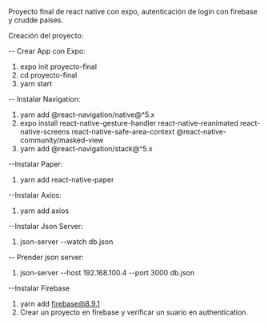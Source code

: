Proyecto final de react native con expo, autenticación de login con firebase y crudde paises.

Creación del proyecto:

-- Crear App con Expo: 
1. expo init proyecto-final
2. cd proyecto-final
3. yarn start

-- Instalar Navigation:
1. yarn add @react-navigation/native@^5.x
2. expo install react-native-gesture-handler react-native-reanimated react-native-screens react-native-safe-area-context @react-native-community/masked-view
3. yarn add @react-navigation/stack@^5.x

--Instalar Paper:
1. yarn add react-native-paper

--Instalar Axios:
1. yarn add axios

--Instalar Json Server:
1. json-server --watch db.json

-- Prender json server:
1. json-server --host 192.168.100.4 --port 3000 db.json

--Instalar Firebase
1. yarn add firebase@8.9.1
2. Crear un proyecto en firebase y verificar un suario en authentication.

